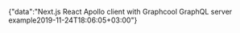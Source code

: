 {"data":"Next.js React Apollo client with Graphcool GraphQL server example2019-11-24T18:06:05+03:00"}
